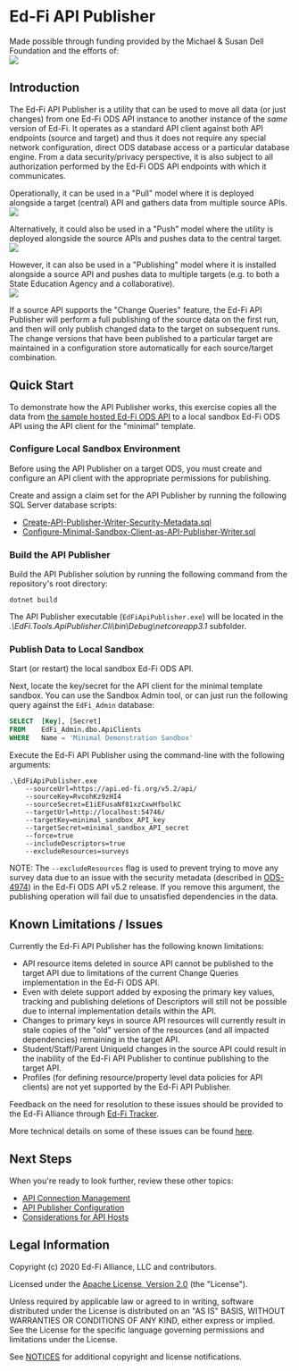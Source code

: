 # Ed-Fi API Publisher

Made possible through funding provided by the Michael & Susan Dell Foundation and the efforts of:<br/>
![](images/brought-to-you-by.png)

## Introduction
The Ed-Fi API Publisher is a utility that can be used to move all data (or just changes) from one Ed-Fi ODS API instance to another instance of the _same_ version of Ed-Fi. It operates as a standard API client against both API endpoints (source and target) and thus it does not require any special network configuration, direct ODS database access or a particular database engine. From a data security/privacy perspective, it is also subject to all authorization performed by the Ed-Fi ODS API endpoints with which it communicates.

Operationally, it can be used in a "Pull" model where it is deployed alongside a target (central) API and gathers data from multiple source APIs.
<br/>
![](images/pull-central.png)

Alternatively, it could also be used in a "Push" model where the utility is deployed alongside the source APIs and pushes data to the central target.
<br/>
![](images/push-central.png)

However, it can also be used in a "Publishing" model where it is installed alongside a source API and pushes data to multiple targets (e.g. to both a State Education Agency and a collaborative).
<br/>
![](images/publish.png)

If a source API supports the "Change Queries" feature, the Ed-Fi API Publisher will perform a full publishing of the source data on the first run, and then will only publish changed data to the target on subsequent runs. The change versions that have been published to a particular target are maintained in a configuration store automatically for each source/target combination.

## Quick Start

To demonstrate how the API Publisher works, this exercise copies all the data from [the sample hosted Ed-Fi ODS API](https://api.ed-fi.org) to a local sandbox Ed-Fi ODS API using the API client for the "minimal" template.

### Configure Local Sandbox Environment

Before using the API Publisher on a target ODS, you must create and configure an API client with the appropriate permissions for publishing.

Create and assign a claim set for the API Publisher by running the following SQL Server database scripts:
  * [Create-API-Publisher-Writer-Security-Metadata.sql](QuickStart/SqlServer/Create-API-Publisher-Writer-Security-Metadata.sql)
  * [Configure-Minimal-Sandbox-Client-as-API-Publisher-Writer.sql](QuickStart/SqlServer/Configure-Minimal-Sandbox-Client-as-API-Publisher-Writer.sql)

### Build the API Publisher

Build the API Publisher solution by running the following command from the repository's root directory:

`dotnet build`

The API Publisher executable (`EdFiApiPublisher.exe`) will be located in the _.\EdFi.Tools.ApiPublisher.Cli\bin\Debug\netcoreapp3.1_ subfolder.

### Publish Data to Local Sandbox

Start (or restart) the local sandbox Ed-Fi ODS API.

Next, locate the key/secret for the API client for the minimal template sandbox. You can use the Sandbox Admin tool, or can just run the following query against the `EdFi_Admin` database:

```sql
SELECT  [Key], [Secret]
FROM    EdFi_Admin.dbo.ApiClients
WHERE   Name = 'Minimal Demonstration Sandbox'
```

Execute the Ed-Fi API Publisher using the command-line with the following arguments:
```
.\EdFiApiPublisher.exe
    --sourceUrl=https://api.ed-fi.org/v5.2/api/
    --sourceKey=RvcohKz9zHI4
    --sourceSecret=E1iEFusaNf81xzCxwHfbolkC
    --targetUrl=http://localhost:54746/
    --targetKey=minimal_sandbox_API_key
    --targetSecret=minimal_sandbox_API_secret
    --force=true
    --includeDescriptors=true
    --excludeResources=surveys
```
NOTE: The `--excludeResources` flag is used to prevent trying to move any survey data due to an issue with the security metadata (described in [ODS-4974](https://tracker.ed-fi.org/browse/ODS-4974)) in the Ed-Fi ODS API v5.2 release. If you remove this argument, the publishing operation will fail due to unsatisfied dependencies in the data.

## Known Limitations / Issues

Currently the Ed-Fi API Publisher has the following known limitations:

* API resource items deleted in source API cannot be published to the target API due to limitations of the current Change Queries implementation in the Ed-Fi ODS API.
* Even with delete support added by exposing the primary key values, tracking and publishing deletions of Descriptors will still not be possible due to internal implementation details within the API.
* Changes to primary keys in source API resources will currently result in stale copies of the "old" version of the resources (and all impacted dependencies) remaining in the target API.
* Student/Staff/Parent UniqueId changes in the source API could result in the inability of the Ed-Fi API Publisher to continue publishing to the target API.
* Profiles (for defining resource/property level data policies for API clients) are not yet supported by the Ed-Fi API Publisher.

Feedback on the need for resolution to these issues should be provided to the Ed-Fi Alliance through [Ed-Fi Tracker](https://tracker.ed-fi.org/).

More technical details on some of these issues can be found [here](Documentation/Known-Issues-Details.md).

## Next Steps

When you're ready to look further, review these other topics:

* [API Connection Management](Documentation/API-Connection-Management.md)
* [API Publisher Configuration](Documentation/API-Publisher-Configuration.md)
* [Considerations for API Hosts](Documentation/Considerations-for-API-Hosts.md)

## Legal Information

Copyright (c) 2020 Ed-Fi Alliance, LLC and contributors.

Licensed under the [Apache License, Version 2.0](LICENSE) (the "License").

Unless required by applicable law or agreed to in writing, software distributed
under the License is distributed on an "AS IS" BASIS, WITHOUT WARRANTIES OR
CONDITIONS OF ANY KIND, either express or implied. See the License for the
specific language governing permissions and limitations under the License.

See [NOTICES](NOTICES.md) for additional copyright and license notifications.
